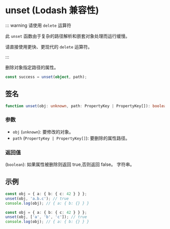 # unset (Lodash 兼容性)

::: warning 请使用 `delete` 运算符

此 `unset` 函数由于复杂的路径解析和嵌套对象处理而运行缓慢。

请直接使用更快、更现代的 `delete` 运算符。

:::

删除对象指定路径的属性。

```typescript
const success = unset(object, path);
```

## 签名

```typescript
function unset(obj: unknown, path: PropertyKey | PropertyKey[]): boolean;
```

### 参数

- `obj` (`unknown`): 要修改的对象。
- `path` (`PropertyKey | PropertyKey[]`): 要删除的属性路径。

### 返回值

(`boolean`): 如果属性被删除则返回 true,否则返回 false。
字符串。

## 示例

```typescript
const obj = { a: { b: { c: 42 } } };
unset(obj, 'a.b.c'); // true
console.log(obj); // { a: { b: {} } }

const obj = { a: { b: { c: 42 } } };
unset(obj, ['a', 'b', 'c']); // true
console.log(obj); // { a: { b: {} } }
```
